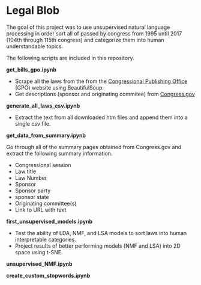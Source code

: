 # Legal Blob

The goal of this project was to use unsupervised natural language processing in order sort all of passed by congress from 1995 until 2017 (104th through 115th congress) and categorize them into human understandable topics. 

The following scripts are included in this repository.

__get_bills_gpo.ipynb__
* Scrape all the laws from the from the [Congressional Publishing Office](https://www.gpo.gov/fdsys/browse/collection.action?collectionCode=PLAW) (GPO) website using BeautifulSoup. 
* Get descriptions (sponsor and originating commitee) from [Congress.gov](Congress.gov)

__generate_all_laws_csv.ipynb__
* Extract the text from all downloaded htm files and append them into a single csv file.

__get_data_from_summary.ipynb__

Go through all of the summary pages obtained from Congress.gov and extract the following summary information.

* Congressional session
* Law title
* Law Number
* Sponsor
* Sponsor party
* sponsor state
* Originating committee(s)
* Link to URL with text

__first_unsupervised_models.ipynb__
* Test the ability of LDA, NMF, and LSA models to sort laws into human interpretable categories.
* Project results of better performing models (NMF and LSA) into 2D space using t-SNE. 

__unsupervised_NMF.ipynb__

__create_custom_stopwords.ipynb__
